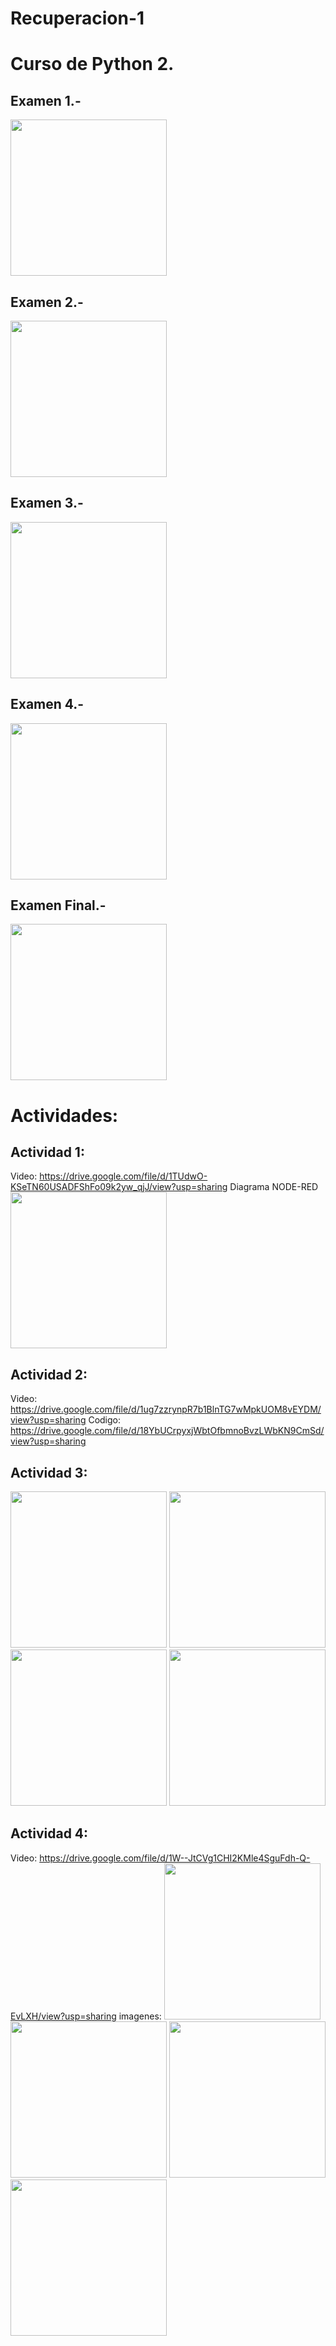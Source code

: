 # Recuperacion-1

# Curso de Python 2.
## Examen 1.-
<img src="https://i.postimg.cc/pTpsRN0s/Imagen-de-Whats-App-2025-02-23-a-las-22-09-32-11abdce0.jpg" width="250"/>

## Examen 2.-
<img src="https://i.postimg.cc/vTvgKTWk/Imagen-de-Whats-App-2025-02-23-a-las-22-15-18-1fce7539.jpg" width="250"/>

## Examen 3.-
<img src="https://i.postimg.cc/kMHkVsKV/Imagen-de-Whats-App-2025-02-23-a-las-22-22-55-009a3594.jpg" width="250"/>

## Examen 4.-
<img src="https://i.postimg.cc/YSVs4qL5/Imagen-de-Whats-App-2025-02-23-a-las-22-28-37-ed2d9a7d.jpg" width="250"/>

## Examen Final.-
<img src="https://i.postimg.cc/7PpJBvSq/Imagen-de-Whats-App-2025-02-23-a-las-23-07-40-27dada0b.jpg" width="250"/>

# Actividades:
## Actividad 1:
Video: https://drive.google.com/file/d/1TUdwO-KSeTN60USADFShFo09k2yw_qjJ/view?usp=sharing
Diagrama NODE-RED
<img src="https://i.postimg.cc/t4ntpJFr/DIAGRAMA-NODERED.jpg" width="250"/>


## Actividad 2:
Video: https://drive.google.com/file/d/1ug7zzrynpR7b1BlnTG7wMpkUOM8vEYDM/view?usp=sharing
Codigo:
https://drive.google.com/file/d/18YbUCrpyxjWbtOfbmnoBvzLWbKN9CmSd/view?usp=sharing

## Actividad 3:
<img src="https://i.postimg.cc/1tGxCkrv/IMG-20250225-WA0059.jpg" width="250"/>
<img src="https://i.postimg.cc/Prm4Ltr3/IMG-20250225-WA0060.jpg" width="250"/>
<img src="https://i.postimg.cc/pr0PkNPg/IMG-20250225-WA0061.jpg" width="250"/>
<img src="https://i.postimg.cc/fWHsGNhP/IMG-20250225-WA0062.jpg" width="250"/>

## Actividad 4:
Video: https://drive.google.com/file/d/1W--JtCVg1CHI2KMle4SguFdh-Q-EvLXH/view?usp=sharing
imagenes:
<img src="https://i.postimg.cc/7LS6yY14/Imagen-de-Whats-App-2025-02-25-a-las-17-37-08-9042821d.jpg" width="250"/>
<img src="https://i.postimg.cc/d09YB7mh/Imagen-de-Whats-App-2025-02-25-a-las-17-37-08-c64c3f31.jpg" width="250"/>
<img src="https://i.postimg.cc/L4LrBg92/Imagen-de-Whats-App-2025-02-25-a-las-17-37-08-e1a98222.jpg" width="250"/>
<img src="https://i.postimg.cc/d0hf7LNM/Imagen-de-Whats-App-2025-02-25-a-las-17-37-09-cb7b3f14.jpg" width="250"/>
